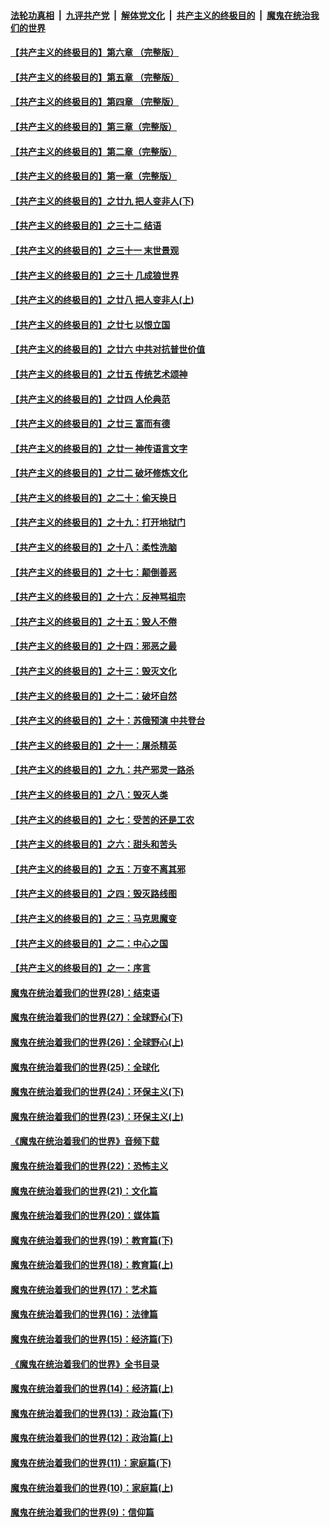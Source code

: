####  [法轮功真相](../../../../basic/blob/master/README.md?t=06260531) &nbsp;|&nbsp; [九评共产党](../../../../9ping.md/blob/master/README.md?t=06260531) &nbsp;|&nbsp; [解体党文化](../../../../jtdwh.md/blob/master/README.md?t=06260531)  &nbsp;|&nbsp; [共产主义的终极目的](../../../../gczydzjmd.md/blob/master/README.md?t=06260531) &nbsp;|&nbsp; [魔鬼在统治我们的世界](../../../../mgztzwmdsj.md/blob/master/README.md?t=06260531) 

#### [【共产主义的终极目的】第六章 （完整版）](../pages/nsc422/n11428913.md?t=06260531) 

#### [【共产主义的终极目的】第五章 （完整版）](../pages/nsc422/n11428912.md?t=06260531) 

#### [【共产主义的终极目的】第四章 （完整版）](../pages/nsc422/n11428907.md?t=06260531) 

#### [【共产主义的终极目的】第三章（完整版）](../pages/nsc422/n11428848.md?t=06260531) 

#### [【共产主义的终极目的】第二章（完整版）](../pages/nsc422/n11428831.md?t=06260531) 

#### [【共产主义的终极目的】第一章（完整版）](../pages/nsc422/n11417651.md?t=06260531) 

#### [【共产主义的终极目的】之廿九 把人变非人(下)](../pages/nsc422/n11344140.md?t=06260531) 

#### [【共产主义的终极目的】之三十二 结语](../pages/nsc422/n11360535.md?t=06260531) 

#### [【共产主义的终极目的】之三十一 末世景观](../pages/nsc422/n11351129.md?t=06260531) 

#### [【共产主义的终极目的】之三十 几成狼世界](../pages/nsc422/n11348280.md?t=06260531) 

#### [【共产主义的终极目的】之廿八 把人变非人(上)](../pages/nsc422/n11340492.md?t=06260531) 

#### [【共产主义的终极目的】之廿七 以恨立国](../pages/nsc422/n11336944.md?t=06260531) 

#### [【共产主义的终极目的】之廿六 中共对抗普世价值](../pages/nsc422/n11324785.md?t=06260531) 

#### [【共产主义的终极目的】之廿五 传统艺术颂神](../pages/nsc422/n11296396.md?t=06260531) 

#### [【共产主义的终极目的】之廿四 人伦典范](../pages/nsc422/n11296397.md?t=06260531) 

#### [【共产主义的终极目的】之廿三 富而有德](../pages/nsc422/n11283598.md?t=06260531) 

#### [【共产主义的终极目的】之廿一 神传语言文字](../pages/nsc422/n11263265.md?t=06260531) 

#### [【共产主义的终极目的】之廿二 破坏修炼文化](../pages/nsc422/n11245728.md?t=06260531) 

#### [【共产主义的终极目的】之二十：偷天换日](../pages/nsc422/n11238846.md?t=06260531) 

#### [【共产主义的终极目的】之十九：打开地狱门](../pages/nsc422/n11206376.md?t=06260531) 

#### [【共产主义的终极目的】之十八：柔性洗脑](../pages/nsc422/n11199994.md?t=06260531) 

#### [【共产主义的终极目的】之十七：颠倒善恶](../pages/nsc422/n11179782.md?t=06260531) 

#### [【共产主义的终极目的】之十六：反神骂祖宗](../pages/nsc422/n11166798.md?t=06260531) 

#### [【共产主义的终极目的】之十五：毁人不倦](../pages/nsc422/n11166792.md?t=06260531) 

#### [【共产主义的终极目的】之十四：邪恶之最](../pages/nsc422/n11150249.md?t=06260531) 

#### [【共产主义的终极目的】之十三：毁灭文化](../pages/nsc422/n11135227.md?t=06260531) 

#### [【共产主义的终极目的】之十二：破坏自然](../pages/nsc422/n11135214.md?t=06260531) 

#### [【共产主义的终极目的】之十：苏俄预演 中共登台](../pages/nsc422/n11118424.md?t=06260531) 

#### [【共产主义的终极目的】之十一：屠杀精英](../pages/nsc422/n11118442.md?t=06260531) 

#### [【共产主义的终极目的】之九：共产邪灵一路杀](../pages/nsc422/n11114139.md?t=06260531) 

#### [【共产主义的终极目的】之八：毁灭人类](../pages/nsc422/n11108503.md?t=06260531) 

#### [【共产主义的终极目的】之七：受苦的还是工农](../pages/nsc422/n11101809.md?t=06260531) 

#### [【共产主义的终极目的】之六：甜头和苦头](../pages/nsc422/n11096971.md?t=06260531) 

#### [【共产主义的终极目的】之五：万变不离其邪](../pages/nsc422/n11091285.md?t=06260531) 

#### [【共产主义的终极目的】之四：毁灭路线图](../pages/nsc422/n11086284.md?t=06260531) 

#### [【共产主义的终极目的】之三：马克思魔变](../pages/nsc422/n11061941.md?t=06260531) 

#### [【共产主义的终极目的】之二：中心之国](../pages/nsc422/n11047728.md?t=06260531) 

#### [【共产主义的终极目的】之一：序言](../pages/nsc422/n11086077.md?t=06260531) 

#### [魔鬼在统治着我们的世界(28)：结束语](../pages/nsc422/n10936246.md?t=06260531) 

#### [魔鬼在统治着我们的世界(27)：全球野心(下)](../pages/nsc422/n10928319.md?t=06260531) 

#### [魔鬼在统治着我们的世界(26)：全球野心(上)](../pages/nsc422/n10900318.md?t=06260531) 

#### [魔鬼在统治着我们的世界(25)：全球化](../pages/nsc422/n10788205.md?t=06260531) 

#### [魔鬼在统治着我们的世界(24)：环保主义(下)](../pages/nsc422/n10695307.md?t=06260531) 

#### [魔鬼在统治着我们的世界(23)：环保主义(上)](../pages/nsc422/n10688613.md?t=06260531) 

#### [《魔鬼在统治着我们的世界》音频下载](../pages/nsc422/n10635553.md?t=06260531) 

#### [魔鬼在统治着我们的世界(22)：恐怖主义](../pages/nsc422/n10614727.md?t=06260531) 

#### [魔鬼在统治着我们的世界(21)：文化篇](../pages/nsc422/n10597706.md?t=06260531) 

#### [魔鬼在统治着我们的世界(20)：媒体篇](../pages/nsc422/n10586579.md?t=06260531) 

#### [魔鬼在统治着我们的世界(19)：教育篇(下)](../pages/nsc422/n10564808.md?t=06260531) 

#### [魔鬼在统治着我们的世界(18)：教育篇(上)](../pages/nsc422/n10526970.md?t=06260531) 

#### [魔鬼在统治着我们的世界(17)：艺术篇](../pages/nsc422/n10499093.md?t=06260531) 

#### [魔鬼在统治着我们的世界(16)：法律篇](../pages/nsc422/n10485969.md?t=06260531) 

#### [魔鬼在统治着我们的世界(15)：经济篇(下)](../pages/nsc422/n10469975.md?t=06260531) 

#### [《魔鬼在统治着我们的世界》全书目录](../pages/nsc422/n10464261.md?t=06260531) 

#### [魔鬼在统治着我们的世界(14)：经济篇(上)](../pages/nsc422/n10457370.md?t=06260531) 

#### [魔鬼在统治着我们的世界(13)：政治篇(下)](../pages/nsc422/n10448270.md?t=06260531) 

#### [魔鬼在统治着我们的世界(12)：政治篇(上)](../pages/nsc422/n10444576.md?t=06260531) 

#### [魔鬼在统治着我们的世界(11)：家庭篇(下)](../pages/nsc422/n10440961.md?t=06260531) 

#### [魔鬼在统治着我们的世界(10)：家庭篇(上)](../pages/nsc422/n10435448.md?t=06260531) 

#### [魔鬼在统治着我们的世界(9)：信仰篇](../pages/nsc422/n10432159.md?t=06260531) 

